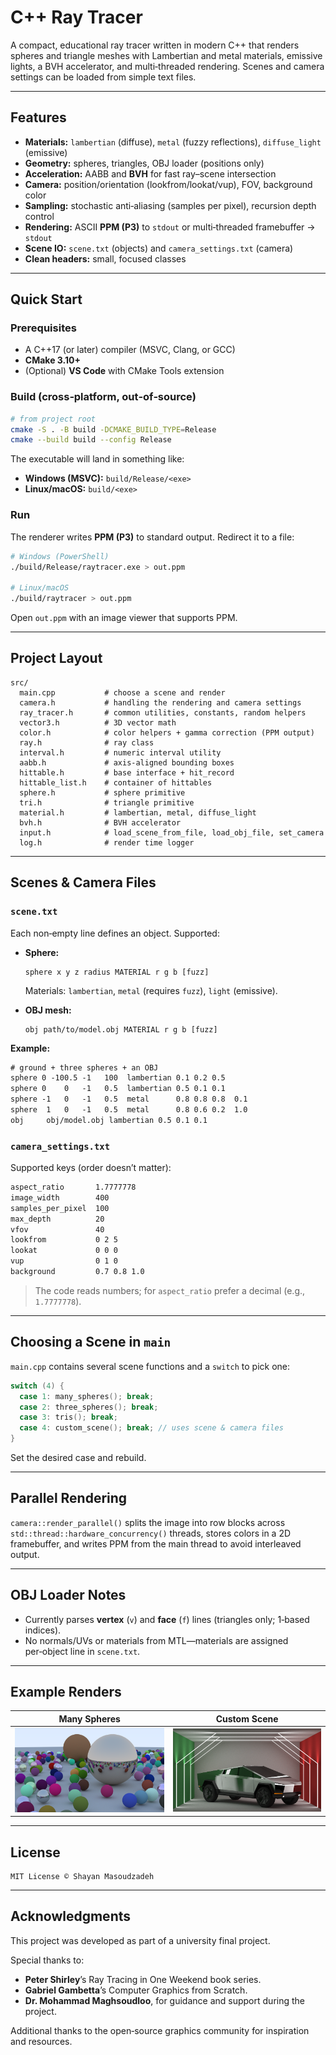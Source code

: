 # C++ Ray Tracer

A compact, educational ray tracer written in modern C++ that renders spheres and triangle meshes with Lambertian and metal materials, emissive lights, a BVH accelerator, and multi‑threaded rendering. Scenes and camera settings can be loaded from simple text files.

---

## Features

* **Materials:** `lambertian` (diffuse), `metal` (fuzzy reflections), `diffuse_light` (emissive)
* **Geometry:** spheres, triangles, OBJ loader (positions only)
* **Acceleration:** AABB and **BVH** for fast ray–scene intersection
* **Camera:** position/orientation (lookfrom/lookat/vup), FOV, background color
* **Sampling:** stochastic anti‑aliasing (samples per pixel), recursion depth control
* **Rendering:** ASCII **PPM (P3)** to `stdout` or multi‑threaded framebuffer → `stdout`
* **Scene IO:** `scene.txt` (objects) and `camera_settings.txt` (camera)
* **Clean headers:** small, focused classes

---

## Quick Start

### Prerequisites

* A C++17 (or later) compiler (MSVC, Clang, or GCC)
* **CMake 3.10+**
* (Optional) **VS Code** with CMake Tools extension

### Build (cross‑platform, out‑of‑source)

```bash
# from project root
cmake -S . -B build -DCMAKE_BUILD_TYPE=Release
cmake --build build --config Release
```

The executable will land in something like:

* **Windows (MSVC):** `build/Release/<exe>`
* **Linux/macOS:** `build/<exe>`

### Run

The renderer writes **PPM (P3)** to standard output. Redirect it to a file:

```bash
# Windows (PowerShell)
./build/Release/raytracer.exe > out.ppm

# Linux/macOS
./build/raytracer > out.ppm
```

Open `out.ppm` with an image viewer that supports PPM.

---

## Project Layout

```
src/
  main.cpp           # choose a scene and render
  camera.h           # handling the rendering and camera settings
  ray_tracer.h       # common utilities, constants, random helpers
  vector3.h          # 3D vector math
  color.h            # color helpers + gamma correction (PPM output)
  ray.h              # ray class
  interval.h         # numeric interval utility
  aabb.h             # axis‑aligned bounding boxes
  hittable.h         # base interface + hit_record
  hittable_list.h    # container of hittables
  sphere.h           # sphere primitive
  tri.h              # triangle primitive
  material.h         # lambertian, metal, diffuse_light
  bvh.h              # BVH accelerator
  input.h            # load_scene_from_file, load_obj_file, set_camera
  log.h              # render time logger
```

---

## Scenes & Camera Files

### `scene.txt`

Each non‑empty line defines an object. Supported:

* **Sphere:**

  ```
  sphere x y z radius MATERIAL r g b [fuzz]
  ```

  Materials: `lambertian`, `metal` (requires `fuzz`), `light` (emissive).
* **OBJ mesh:**

  ```
  obj path/to/model.obj MATERIAL r g b [fuzz]
  ```

**Example:**

```txt
# ground + three spheres + an OBJ
sphere 0 -100.5 -1   100  lambertian 0.1 0.2 0.5
sphere 0    0   -1   0.5  lambertian 0.5 0.1 0.1
sphere -1   0   -1   0.5  metal      0.8 0.8 0.8  0.1
sphere  1   0   -1   0.5  metal      0.8 0.6 0.2  1.0
obj     obj/model.obj lambertian 0.5 0.1 0.1
```

### `camera_settings.txt`

Supported keys (order doesn’t matter):

```txt
aspect_ratio       1.7777778
image_width        400
samples_per_pixel  100
max_depth          20
vfov               40
lookfrom           0 2 5
lookat             0 0 0
vup                0 1 0
background         0.7 0.8 1.0
```

> The code reads numbers; for `aspect_ratio` prefer a decimal (e.g., `1.7777778`).

---

## Choosing a Scene in `main`

`main.cpp` contains several scene functions and a `switch` to pick one:

```cpp
switch (4) {
  case 1: many_spheres(); break;
  case 2: three_spheres(); break;
  case 3: tris(); break;
  case 4: custom_scene(); break; // uses scene & camera files
}
```

Set the desired case and rebuild.

---

## Parallel Rendering

`camera::render_parallel()` splits the image into row blocks across `std::thread::hardware_concurrency()` threads, stores colors in a 2D framebuffer, and writes PPM from the main thread to avoid interleaved output.

---

## OBJ Loader Notes

* Currently parses **vertex** (`v`) and **face** (`f`) lines (triangles only; 1‑based indices).
* No normals/UVs or materials from MTL—materials are assigned per‑object line in `scene.txt`.

---

## Example Renders

|      Many Spheres       |        Custom Scene       |
| ----------------------- | ------------------------- |
|![Many Spheres](images/many_spheres.png)|![Custom Scene](images/example_render.png)|

---

## License

```
MIT License © Shayan Masoudzadeh
```

---

## Acknowledgments

This project was developed as part of a university final project.

Special thanks to:
* **Peter Shirley**’s Ray Tracing in One Weekend book series.
* **Gabriel Gambetta**’s Computer Graphics from Scratch.
* **Dr. Mohammad Maghsoudloo**, for guidance and support during the project.

Additional thanks to the open‑source graphics community for inspiration and resources.
